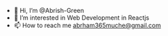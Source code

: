 - 👋 Hi, I’m @Abrish-Green
- 👀 I’m interested in Web Development in Reactjs
- 📫 How to reach me abrham365muche@gmail.com

<!---
Abrish-Green/Abrish-Green is a ✨ special ✨ repository because its `README.md` (this file) appears on your GitHub profile.
You can click the Preview link to take a look at your changes.
--->
